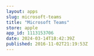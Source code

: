 ```yaml
---
layout: apps
slug: microsoft-teams
title: "Microsoft Teams"
store: apple
app_id: 1113153706
date: 2024-03-14T18:42:39Z
published: 2016-11-02T21:19:53Z
---
```

